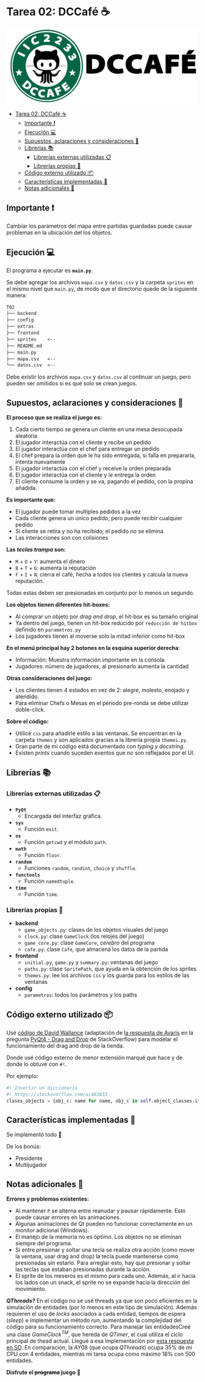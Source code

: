 # Tarea 02: DCCafé :coffee:

![logo](extras/readme.png)

- [Tarea 02: DCCafé :coffee:](#tarea-02-dccafé-️)
  - [Importante :heavy_exclamation_mark:](#importante-️)
  - [Ejecución :computer:](#ejecución-)
  - [Supuestos, aclaraciones y consideraciones :thinking:](#supuestos-aclaraciones-y-consideraciones-)
  - [Librerías :books:](#librerías-)
    - [Librerías externas utilizadas :clipboard:](#librerías-externas-utilizadas-)
    - [Librerías propias :pencil:](#librerías-propias-)
  - [Código externo utilizado :package:](#código-externo-utilizado-)
  - [Características implementadas :wrench:](#características-implementadas-)
  - [Notas adicionales :moyai:](#notas-adicionales-)

## Importante :heavy_exclamation_mark:

Cambiar los parámetros del mapa entre partidas guardadas puede causar problemas en la
ubicación del los objetos.

## Ejecución :computer:

El programa a ejecutar es **`main.py`**.

Se debe agregar los archivos `mapa.csv` y `datos.csv` y la carpeta `sprites` en el
mismo nivel que `main.py`, de modo que el directorio quede de la siguiente manera:

```txt
T02
├── backend
├── config
├── extras
├── frontend
├── sprites    <--
├── README.md
├── main.py
├── mapa.csv   <--
└── datos.csv  <--
```

Debe existir los archivos `mapa.csv` y `datos.csv` al continuar un juego, pero
pueden ser omitidos si es que solo se crean juegos.

## Supuestos, aclaraciones y consideraciones :thinking:

**El proceso que se realiza el juego es:**

1. Cada cierto tiempo se genera un cliente en una mesa desocupada aleatoria
2. El jugador interactúa con el cliente y recibe un pedido
3. El jugador interactúa con el chef para entregar un pedido
4. El chef prepara la orden que le ha sido entregada, si falla en prepararla, intenta nuevamente
5. El jugador interactúa con el chef y receive la orden preparada
6. El jugador interactúa con el cliente y le entrega la orden
7. El cliente consume la orden y se va, pagando el pedido, con la propina añadida.

**Es importante que:**

- El jugador puede tomar multiples pedidos a la vez
- Cada cliente genera un único pedido, pero puede recibir cualquier pedido
- Si cliente se retira y no ha recibido, el pedido no se elimina
- Las interacciones son con colisiones

**Las _teclas trampa_ son:**

- `M` + `O` + `Y`: aumenta el dinero
- `B` + `T` + `G`: aumenta la reputación
- `F` + `I` + `N`: cierra el café, hecha a todos los clientes y calcula la nueva reputación.

Todas estas deben ser presionadas en conjunto por lo menos un segundo.

**Los objetos tienen diferentes hit-boxes:**

- Al comprar un objeto por _drag and drop_, el hit-box es su tamaño original
- Ya dentro del juego, tienen un hit-box reducido por `reducción de hitbox` definido en `parametros.py`
- Los jugadores tienen al moverse solo la mitad inferior como hit-box

**En el menú principal hay 2 botones en la esquina superior derecha**:

- Información: Muestra información importante en la consola.
- Jugadores: número de jugadores, al presionarlo aumenta la cantidad

**Otras consideraciones del juego:**

- Los clientes tienen 4 estados en vez de 2: alegre, molesto, enojado y atendido.
- Para eliminar Chefs o Mesas en el periodo pre-ronda se debe utilizar doble-click.

**Sobre el código:**

- Utilicé `css` para añadirle estilo a las ventanas. Se encuentran en la carpeta `themes`
y son aplicados gracias a la librería propia `themes.py`.
- Gran parte de mi código está documentado con _typing_ y _docstring_.
- Existen _prints_ cuando suceden eventos que no son reflejados por el UI.

## Librerías :books:

### Librerías externas utilizadas :clipboard:

- **`PyQt`**
  - Encargada del interfaz gráfica.
- **`sys`**
  - Función `exit`.
- **`os`**
  - Función `getcwd` y el módulo `path`.
- **`math`**
  - Función `floor`.
- **`random`**
  - Funciones `random`, `randint`, `choice` y `shuffle`.
- **`functools`**
  - Función `namedtuple`.
- **`time`**
  - Función `time`.

### Librerías propias :pencil:

- **backend**
  - `game_objects.py`: clases de los objetos visuales del juego
  - `clock.py`: clase `GameClock` (los relojes del juego)
  - `game_core.py`: clase `GameCore`, _cerebro_ del programa
  - `cafe.py`: clase `Cafe`, que almacena los datos de la partida
- **frontend**
  - `initial.py`, `game.py` y `summary.py`: ventanas del juego
  - `paths.py`: clase `SpritePath`, que ayuda en la obtención de los sprites
  - `themes.py`: lee los archivos `css` y los guarda para los estilos de las ventanas
- **config**
  - `parametros`: todos los parámetros y los paths

## Código externo utilizado :package:

Usé [código de David Wallance](https://stackoverflow.com/a/48203489)
(adaptación de [la respuesta de Avaris](https://stackoverflow.com/a/14410888) en
la pregunta [PyQt4 - Drag and Drop](https://stackoverflow.com/q/14395799)
de StackOverflow) para modelar el funcionamiento del drag and drop de la tienda.

Donde usé código externo de menor extensión marqué que hace y de donde lo obtuve con `#!`.

Por ejemplo:

```python
#! Invertir un diccionario
#! https://stackoverflow.com/a/483833
clases_objects = {obj_c: name for name, obj_c in self.object_classes.items()}
```

## Características implementadas :wrench:

Se implementó todo :tada:

De los bonús:

- Presidente
- Multijugador

## Notas adicionales :moyai:

**Errores y problemas existentes:**

- Al mantener `P` se alterna entre reanudar y pausar rápidamente. Esto puede causar errores
en las animaciones.
- Algunas animaciones de Qt pueden no funcionar correctamente en un monitor adicional (Windows).
- El manejo de la memoria no es óptimo. Los objetos no se eliminan siempre del programa.
- Si entre presionar y soltar una tecla se realiza otra acción (como mover la ventana, usar drag and drop)
la tecla puede mantenerse como presionadas sin estarlo. Para arreglar esto, hay que presionar y soltar
las teclas que estaban presionadas durante la acción.
- El sprite de los meseros es el mismo para cada uno. Además, al ir hacia los lados con un
snack, el sprite no se expande hacia la dirección  del movimiento.

_**QThreads?**_ En el código no se usé threads ya que son poco
eficientes en la simulación de entidades (por lo menos en este tipo
de simulación). Además requieren el uso de _locks_ asociados a cada
entidad, tiempos de espera (_sleep_) e implementar un método _run_,
aumentando la complejidad del código para su funcionamiento correcto.
Para manejar las entidadesCreé una clase _GameClock<sup>TM</sup>_,
que hereda de _QTimer_, el cual utiliza el ciclo principal de thead
actual. Llegué a esa implementación por
[esta respuesta en SO](https://stackoverflow.com/a/42311174).
En comparación, la AY08 (que ocupa _QThreads_) ocupa 35% de mi CPU
con 4 entidades, mientras mi tarea ocupa como máximo 18% con
500 entidades.

**Disfrute el ~~programa~~ juego :tada:**
